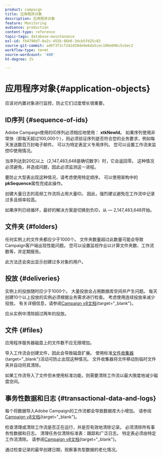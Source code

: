 ```yaml
---
product: campaign
title: 应用程序对象
description: 应用程序对象
feature: Monitoring
audience: production
content-type: reference
topic-tags: database-maintenance
exl-id: fb4798d7-0a2c-455b-86b6-3dcb5fd25c82
source-git-commit: ad6f3f2cf242d28de9e6da5cec100e096c5cbec2
workflow-type: tm+mt
source-wordcount: '480'
ht-degree: 1%

---
```


# 应用程序对象{#application-objects}



应该对内置对象进行监控，防止它们过度增长很重要。

## ID序列 {#sequence-of-ids}

Adobe Campaign使用的ID序列必须相应地使用： **xtkNewId**。 如果序列使用非常快（即每天超过100,000个），则必须验证序列是否符合您的业务要求，例如每天发送数百万封电子邮件。 可以为特定表定义专用序列。 您可以设置工作流来监控ID使用情况。

当序列达到20亿以上（2,147,483,648是确切数字）时，它会返回零。 这种情况必须避免，并造成问题，因此必须监测这一进程。

要防止大型表出现这种情况，请考虑使用特定顺序。 可以使用架构中的&#x200B;**pkSequence**&#x200B;属性完成此操作。

创建大量日志的高频工作流将占用大量ID。 因此，强烈建议避免在工作流中记录过多且频率较高。

如果序列已经循环，最好的解决方案是切换到负ID，从 — 2,147,483,648开始。

## 文件夹 {#folders}

任何实例上的文件夹都应少于1000个。 文件夹数量超过此数量可能会导致Campaign客户端出现性能问题。 您可以设置监视作业以计算文件夹数、工作流数等，并定期报告。

此方法还会突出显示创建过多对象的用户。

## 投放 {#deliveries}

实例上的投放随时应少于1000个。 大量投放会占用数据库空间并产生问题。 每天创建10个以上投放的实例必须根据业务需求进行检查。 考虑使用连续投放来减少投放。 有关详细信息，请参阅[Campaign v8文档](https://experienceleague.adobe.com/docs/campaign/automation/workflows/wf-activities/action-activities/continuous-delivery.html){target="_blank"}。

应从实例中清除超过两年的投放。

## 文件 {#files}

应用程序服务器磁盘上的文件数不应无限增加。

导入工作流会创建文件，因此会导致磁盘扩展。 使用标准[文件收集器](https://experienceleague.adobe.com/docs/campaign/automation/workflows/wf-activities/event-activities/file-collector.html){target="_blank"}活动可防止出现这种情况。 文件收集器将文件移动到临时文件夹并自动将其清除。

如果工作流导入了文件但未使用标准功能，则需要清除工作流以最大限度地减少磁盘空间。

## 事务性数据和日志 {#transactional-data-and-logs}

每个将数据导入Adobe Campaign的工作流都会导致数据库大小增加。 请参阅[Campaign v8文档](https://experienceleague.adobe.com/docs/campaign/automation/workflows/introduction/use-workflow-data.html){target="_blank"}。

检查清理或清除工作流是否正在运行，并是否有效地清除记录。 必须清除所有事务性数据和日志。 清理任务仅清除标准表：跟踪和广泛日志。 特定表必须由特定工作流清除。 请参阅[Campaign v8文档](https://experienceleague.adobe.com/docs/campaign/automation/workflows/monitoring-workflows/monitor-workflow-execution.html){target="_blank"}。

通过检查记录的最早创建日期，观察事务型数据的老化情况。
